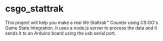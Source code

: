 # csgo_stattrak

This project will help you make a real life Stattrak™ Counter using CS:GO's Game State Integration. It uses a node.js server to process the data and it sends it to an Arduino board using the usb serial port.
